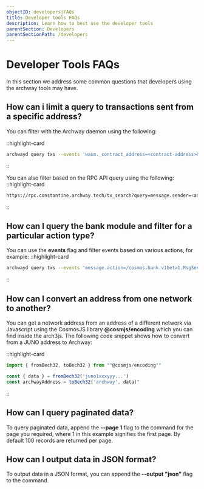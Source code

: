```yaml
---
objectID: developers|FAQs
title: Developer tools FAQs
description: Learn how to best use the developer tools
parentSection: Developers
parentSectionPath: /developers
---
```


# Developer Tools FAQs

In this section we address some common questions that developers using the archway tools may have.

## How can i limit a query to transactions sent from a specific address?

You can filter with the Archway daemon using the following: 

::highlight-card
```bash
archwayd query txs --events 'wasm._contract_address=<contract-address>&message.sender=<address>' --node "https://rpc.constantine-12.archway.tech:443"
```
::

You can also filter based on the RPC API query using the following:
::highlight-card
```bash
https://rpc.constantine.archway.tech/tx_search?query=message.sender=<address>ANDmessage.action=/cosmwasm.wasm.v1.MsgInstantiateContract&order_by=desc 
```
::


## How can I query the bank module and filter for a particular action type?


You can use the **events** flag and filter events based on various actions, for example:
::highlight-card
```bash
archwayd query txs --events 'message.action=/cosmos.bank.v1beta1.MsgSend' --node "https://rpc.constantine.archway.tech:443"

```
::



## How can I convert an address from one network to another?	
You can get a network address from an address of a different network via Javascript using the CosmosJS library **@cosmjs/encoding** which you can find inside the arch3js. The following code snippet shows how to convert from a JUNO address to Archway:

::highlight-card
```javascript
import { fromBech32, toBech32 } from ""@cosmjs/encoding""

const { data } = fromBech32('juno1xxxyyy...')
const archwayAddress = toBech32('archway', data)"
```
::



## How can I query paginated data?
To query paginated data, append the **--page 1** flag to the command for the page you required, where 1 in this example signifies the first page. By default 100 records are returned per page.

## How can I output data in JSON format?

To output data in a JSON format, you can append the **--output "json"** flag to the command.